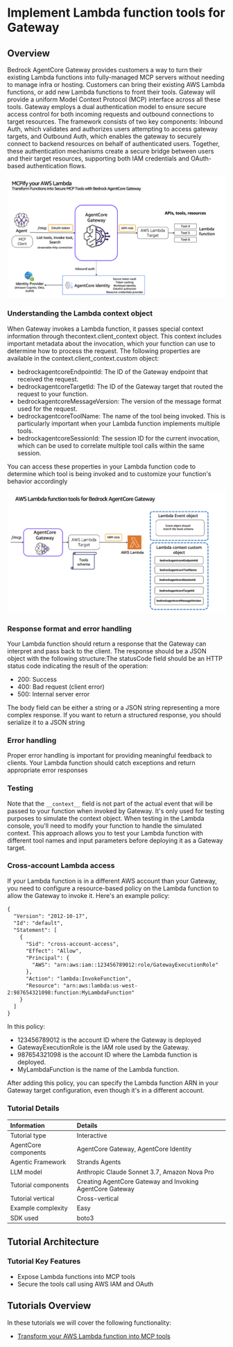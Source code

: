 # Implement Lambda function tools for Gateway

## Overview
Bedrock AgentCore Gateway provides customers a way to turn their existing Lambda functions into fully-managed MCP servers without needing to manage infra or hosting. Customers can bring their existing AWS Lambda functions, or add new Lambda functions to front their tools. Gateway will provide a uniform Model Context Protocol (MCP) interface across all these tools. Gateway employs a dual authentication model to ensure secure access control for both incoming requests and outbound connections to target resources. The framework consists of two key components: Inbound Auth, which validates and authorizes users attempting to access gateway targets, and Outbound Auth, which enables the gateway to securely connect to backend resources on behalf of authenticated users. Together, these authentication mechanisms create a secure bridge between users and their target resources, supporting both IAM credentials and OAuth-based authentication flows. 

![How does it work](images/lambda-iam-gateway.png)


### Understanding the Lambda context object
When Gateway invokes a Lambda function, it passes special context information through thecontext.client_context object. This context includes important metadata about the invocation, which your function can use to determine how to process the request.
The following properties are available in the context.client_context.custom object:
* bedrockagentcoreEndpointId: The ID of the Gateway endpoint that received the request.
* bedrockagentcoreTargetId: The ID of the Gateway target that routed the request to your function.
* bedrockagentcoreMessageVersion: The version of the message format used for the request.
* bedrockagentcoreToolName: The name of the tool being invoked. This is particularly important when your Lambda function implements multiple tools.
* bedrockagentcoreSessionId: The session ID for the current invocation, which can be used to correlate multiple tool calls within the same session.

You can access these properties in your Lambda function code to determine which tool is being invoked and to customize your function's behavior accordingly

![How does it work](images/lambda-context-object.png)

### Response format and error handling

Your Lambda function should return a response that the Gateway can interpret and pass back to the client. The response should be a JSON object with the following structure:The statusCode field should be an HTTP status code indicating the result of the operation:
* 200: Success
* 400: Bad request (client error)
* 500: Internal server error

The body field can be either a string or a JSON string representing a more complex response. If you want to return a structured response, you should serialize it to a JSON string

### Error handling
Proper error handling is important for providing meaningful feedback to clients. Your Lambda function should catch exceptions and return appropriate error responses

### Testing 

Note that the ```__context__``` field is not part of the actual event that will be passed to your function when invoked by Gateway. It's only used for testing purposes to simulate the context object.
When testing in the Lambda console, you'll need to modify your function to handle the simulated context. This approach allows you to test your Lambda function with different tool names and input parameters before deploying it as a Gateway target.

### Cross-account Lambda access

If your Lambda function is in a different AWS account than your Gateway, you need to configure a resource-based policy on the Lambda function to allow the Gateway to invoke it. Here's an example policy:

```
{
  "Version": "2012-10-17",
  "Id": "default",
  "Statement": [
    {
      "Sid": "cross-account-access",
      "Effect": "Allow",
      "Principal": {
        "AWS": "arn:aws:iam::123456789012:role/GatewayExecutionRole"
      },
      "Action": "lambda:InvokeFunction",
      "Resource": "arn:aws:lambda:us-west-2:987654321098:function:MyLambdaFunction"
    }
  ]
}
```
In this policy:
- 123456789012 is the account ID where the Gateway is deployed
- GatewayExecutionRole is the IAM role used by the Gateway.
- 987654321098 is the account ID where the Lambda function is deployed.
- MyLambdaFunction is the name of the Lambda function.

After adding this policy, you can specify the Lambda function ARN in your Gateway target configuration, even though it's in a different account.

### Tutorial Details


| Information          | Details                                                   |
|:---------------------|:----------------------------------------------------------|
| Tutorial type        | Interactive                                               |
| AgentCore components | AgentCore Gateway, AgentCore Identity                     |
| Agentic Framework    | Strands Agents                                            |
| LLM model            | Anthropic Claude Sonnet 3.7, Amazon Nova Pro              |
| Tutorial components  | Creating AgentCore Gateway and Invoking AgentCore Gateway |
| Tutorial vertical    | Cross-vertical                                            |
| Example complexity   | Easy                                                      |
| SDK used             | boto3                                                     |

## Tutorial Architecture

### Tutorial Key Features

* Expose Lambda functions into MCP tools
* Secure the tools call using AWS IAM and OAuth

## Tutorials Overview

In these tutorials we will cover the following functionality:

- [Transform your AWS Lambda function into MCP tools](01-gateway-target-lambda.ipynb)


